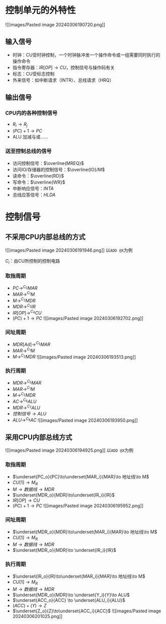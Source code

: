 # 控制单元的外特性

![[images/Pasted image 20240306190720.png]]

## 输入信号
- 时钟：CU受时钟控制，一个时钟脉冲发一个操作命令或一组需要同时执行的操作命令
- 指令寄存器：$IR[OP]\to CU$，控制信号与操作码有关
- 标志：CU受标志控制
- 外来信号：如中断请求（INTR）、总线请求（HRQ）

## 输出信号
### CPU内的各种控制信号
- $R_i \to R_j$
- $(PC)+1\to PC$
- ALU 加减与或……
### 送至控制总线的信号
- 访问控制信号：$\overline{MREQ}$
- 访问IO/存储器的控制信号：$\overline{IO}/M$
- 读命令：$\overline{RD}$
- 写命令：$\overline{WR}$
- 中断响应信号：$INTA$
- 总线应答信号：$HLDA$

# 控制信号
## 不采用CPU内部总线的方式
![[images/Pasted image 20240306191946.png]]
以`ADD @X`为例

$C_i$：由CU所控制的控制电路

### 取指周期
- $PC\to^{C_0}MAR$
- $MAR\to^{C_1}M$
- $M\to^{C_2}MDR$
- $MDR\to^{C_3}IR$
- $IR[OP]\to^{C_4}CU$
- $(PC)+1\to PC$
![[images/Pasted image 20240306192702.png]]

### 间址周期
- $MDR[Ad]\to^{C_5}MAR$
- $MAR\to^{C_1}M$
- $M\to^{C_2}MDR$
![[images/Pasted image 20240306193513.png]]

### 执行周期
- $MDR\to^{C_5}MAR$
- $MAR\to^{C_1}M$
- $M\to^{C_2}MDR$
- $AC\to^{C_6}ALU$
- $MDR\to^{C_7}ALU$
- $控制信号\to ALU$
- $ALU\to^{C_8} AC$
![[images/Pasted image 20240306193950.png]]

## 采用CPU内部总线方式
![[images/Pasted image 20240306194925.png]]
以`ADD @X`为例

### 取指周期
- $\underset{PC_o}{PC}\to\underset{MAR_i}{MAR}\to 地址线\to M$
- $CU[1]\to M_R$
- $M\to 数据线\to MDR$
- $\underset{MDR_o}{MDR}\to\underset{IR_i}{IR}$
- $IR[OP]\to CU$
- $(PC)+1\to PC$
![[images/Pasted image 20240306195952.png]]

### 间址周期
- $\underset{MDR_o}{MDR}\to\underset{MAR_i}{MAR}\to 地址线\to M$
- $CU[1]\to M_R$
- $M\to 数据线\to MDR$
- $\underset{MDR_o}{MDR}\to \underset{IR_i}{IR}$

### 执行周期
- $\underset{IR_o}{IR}\to\underset{MAR_i}{MAR}\to 地址线\to M$
- $CU[1]\to M_R$
- $M\to 数据线\to MDR$
- $\underset{MDR_o}{MDR}\to \underset{Y_i}{Y}\to ALU$
- $\underset{ACC_o}{ACC} \to \underset{ALU_i}{ALU}$
- $(ACC)+(Y)\to Z$
- $\underset{Z_o}{Z}\to\underset{ACC_i}{ACC}$
![[images/Pasted image 20240306201025.png]]


